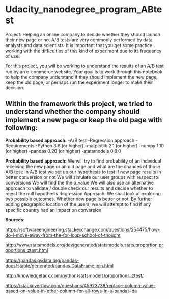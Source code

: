 # Udacity_nanodegree_program_ABtest

Project: Helping an online company to decide whether they should launch their new page or no.
A/B tests are very commonly performed by data analysts and data scientists. It is important that you get some practice working with the difficulties of this kind of experiment due to its frequency of use.

For this project, you will be working to understand the results of an A/B test run by an e-commerce website. Your goal is to work through this notebook to help the company understand if they should implement the new page, keep the old page, or perhaps run the experiment longer to make their decision.

## Within the framework this project, we tried to understand whether the company should implement a new page or keep the old page with following:

**Probability based approach:**
-A/B test
-Regression approach
-Requirements
-Python 3.6 (or higher)
-matplotlib 2.1 (or higher)
-numpy 1.10 (or higher)
-pandas 0.20 (or higher)
-statsmodels 0.8.0

**Probability based approach:**
We will try to find probability of an individual receiving the new page or an old page and what are the chances of those.
A/B test:
In A/B test we set up our hypothesis to test if new page results in better conversion or not
We will simulate our user groups with respect to conversions
We will find the the p_value
We will also use an alternative approach to validate / double check our results and decide whether to reject the null hypothesis
Regression Approach:
We shall look at exploring two possible outcomes. Whether new page is better or not.
By further adding geographic location of the users, we will attempt to find if any specific country had an impact on conversion

**Sources:**

https://softwareengineering.stackexchange.com/questions/254475/how-do-i-move-away-from-the-for-loop-school-of-thought

http://www.statsmodels.org/dev/generated/statsmodels.stats.proportion.proportions_ztest.html

https://pandas.pydata.org/pandas-docs/stable/generated/pandas.DataFrame.join.html

http://knowledgetack.com/python/statsmodels/proportions_ztest/

https://stackoverflow.com/questions/45923738/replace-column-value-based-on-value-in-other-column-for-all-rows-in-a-pandas-da

